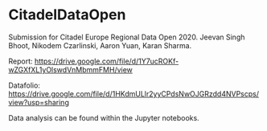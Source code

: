 # CitadelDataOpen

Submission for Citadel Europe Regional Data Open 2020. 
Jeevan Singh Bhoot, Nikodem Czarlinski, Aaron Yuan, Karan Sharma.

Report:
https://drive.google.com/file/d/1Y7ucROKf-wZGXfXL1yOlswdVnMbmmFMH/view

Datafolio:
https://drive.google.com/file/d/1HKdmULlr2yyCPdsNwOJGRzdd4NVPscps/view?usp=sharing


Data analysis can be found within the Jupyter notebooks.
